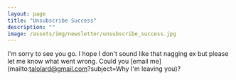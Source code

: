 ```yaml
---
layout: page
title: "Unsubscribe Success"
description: ""
image: /assets/img/newsletter/unsubscribe_success.jpg
---
```

I'm sorry to see you go. I hope I don't sound like that nagging ex but please let me know what went wrong. Could you [email me](mailto:talolard@gmail.com?subject=Why I'm leaving you)? 
